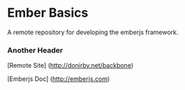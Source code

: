 Ember Basics
============

A remote repository for developing the emberjs framework.

### Another Header

[Remote Site] (http://donirby.net/backbone)

[Emberjs Doc] (http://emberjs.com)
